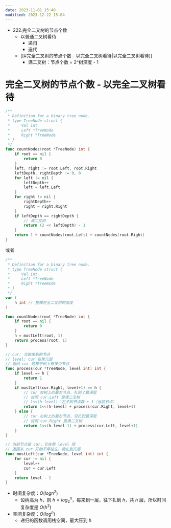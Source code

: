 ```yaml
---
date: 2023-11-01 15:40
modified: 2023-12-22 15:04
---
```


- 222.完全二叉树的节点个数
	- 以普通二叉树看待
		- 递归
		- 迭代
	- [[#完全二叉树的节点个数 - 以完全二叉树看待|以完全二叉树看待]]
		- 满二叉树：节点个数 = 2^树深度 - 1

# 完全二叉树的节点个数 - 以完全二叉树看待

```go
/**
 * Definition for a binary tree node.
 * type TreeNode struct {
 *     Val int
 *     Left *TreeNode
 *     Right *TreeNode
 * }
 */
func countNodes(root *TreeNode) int {
	if root == nil {
		return 0
	}
	left, right := root.Left, root.Right
	leftDepth, rightDepth := 0, 0
	for left != nil {
		leftDepth++
		left = left.Left
	}
	for right != nil {
		rightDepth++
		right = right.Right
	}
	if leftDepth == rightDepth {
		// 满二叉树
		return (2 << leftDepth) - 1
	}
	return 1 + countNodes(root.Left) + countNodes(root.Right)
}
```

或者

```go
/**
 * Definition for a binary tree node.
 * type TreeNode struct {
 *     Val int
 *     Left *TreeNode
 *     Right *TreeNode
 * }
 */
var (
	h int // 整棵完全二叉树的高度
)

func countNodes(root *TreeNode) int {
	if root == nil {
		return 0
	}
	h = mostLeft(root, 1)
	return process(root, 1)
}

// cur: 当前来到的节点
// level: cur 在第几层
// 返回 cur 这棵子树上有多少节点
func process(cur *TreeNode, level int) int {
	if level == h {
		return 1
	}
	if mostLeft(cur.Right, level+1) == h {
		// cur 右树上的最左节点，扎到了最深层
		// 说明 cur.Left 是满二叉树
		// 1<<(h-level)：左子树节点数 + 1（当前节点）
		return 1<<(h-level) + process(cur.Right, level+1)
	} else {
		// cur 右树上的最左节点，没扎到最深层
		// 说明 cur.Right 是满二叉树
		return 1<<(h-level-1) + process(cur.Left, level+1)
	}
}

// 当前节点是 cur，它在第 level 层
// 返回从 cur 开始不停往左，能扎到几层
func mostLeft(cur *TreeNode, level int) int {
	for cur != nil {
		level++
		cur = cur.Left
	}
	return level - 1
}
```

- 时间复杂度：$O(logn^2)$
	- 设树高为 $h$，则 $h=log_2^n$，每来到一层，往下扎到 $h$，共 $h$ 层，所以时间复杂度是 $O(h^2)$
- 空间复杂度：$O(log^n)$
	- 递归的函数调用栈空间，最大压到 $h$
